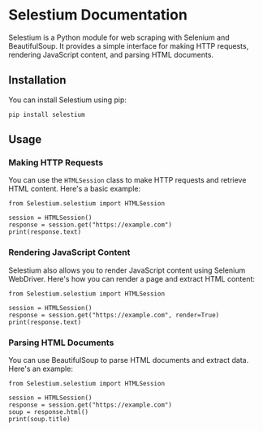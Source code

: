 
# Selestium Documentation

Selestium is a Python module for web scraping with Selenium and BeautifulSoup. It provides a simple interface for making HTTP requests, rendering JavaScript content, and parsing HTML documents.

## Installation

You can install Selestium using pip:

`pip install selestium` 

## Usage

### Making HTTP Requests

You can use the `HTMLSession` class to make HTTP requests and retrieve HTML content. Here's a basic example:

```
from Selestium.selestium import HTMLSession

session = HTMLSession()
response = session.get("https://example.com")
print(response.text)
```

### Rendering JavaScript Content

Selestium also allows you to render JavaScript content using Selenium WebDriver. Here's how you can render a page and extract HTML content:

```
from Selestium.selestium import HTMLSession

session = HTMLSession()
response = session.get("https://example.com", render=True)
print(response.text)
```

### Parsing HTML Documents

You can use BeautifulSoup to parse HTML documents and extract data. Here's an example:

```
from Selestium.selestium import HTMLSession

session = HTMLSession()
response = session.get("https://example.com")
soup = response.html()
print(soup.title)
```
